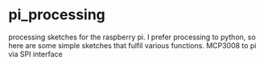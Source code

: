 # pi_processing
processing sketches for the raspberry pi. 
I prefer processing to python, so here are some simple sketches that fulfil various functions. 
MCP3008 to pi via SPI interface
